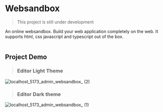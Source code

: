 # Websandbox

>This project is still under development <br/>

An online websandbox. Build your web application completely on the web. It supports html, css javascript and typescript out of the box.  
<br/>

## Project Demo
> ### Editor Light Theme
![localhost_5173_admin_websandbox_ (2)](https://github.com/ogayanfe/websandbox/assets/95624629/388ddfd7-a31e-47f7-819f-e3fb89dc14ff)
> ### Editor Dark theme
![localhost_5173_admin_websandbox_ (1)](https://github.com/ogayanfe/websandbox/assets/95624629/51d6c05b-ec28-42f9-8bb1-0e820851242b)
